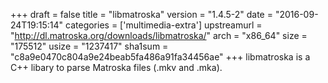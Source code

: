 +++
draft = false
title = "libmatroska"
version = "1.4.5-2"
date = "2016-09-24T19:15:14"
categories = ['multimedia-extra']
upstreamurl = "http://dl.matroska.org/downloads/libmatroska/"
arch = "x86_64"
size = "175512"
usize = "1237417"
sha1sum = "c8a9e0470c804a9e24beab5fa486a91fa34456ae"
+++
libmatroska is a C++ libary to parse Matroska files (.mkv and .mka).
